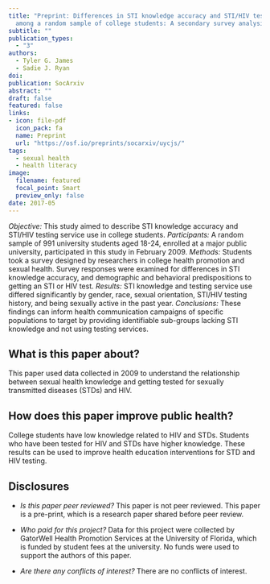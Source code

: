 ```yaml
---
title: "Preprint: Differences in STI knowledge accuracy and STI/HIV testing
  among a random sample of college students: A secondary survey analysis"
subtitle: ""
publication_types:
  - "3"
authors:
  - Tyler G. James
  - Sadie J. Ryan
doi: 
publication: SocArxiv
abstract: ""
draft: false
featured: false
links: 
- icon: file-pdf
  icon_pack: fa
  name: Preprint
  url: "https://osf.io/preprints/socarxiv/uycjs/"
tags:
  - sexual health
  - health literacy
image:
  filename: featured
  focal_point: Smart
  preview_only: false
date: 2017-05
---
```


*Objective:* This study aimed to describe STI knowledge accuracy and STI/HIV testing service use in college students. *Participants:* A random sample of 991 university students aged 18-24, enrolled at a major public university, participated in this study in February 2009. *Methods:* Students took a survey designed by researchers in college health promotion and sexual health. Survey responses were examined for differences in STI knowledge accuracy, and demographic and behavioral predispositions to getting an STI or HIV test. *Results:* STI knowledge and testing service use differed significantly by gender, race, sexual orientation, STI/HIV testing history, and being sexually active in the past year. *Conclusions:* These findings can inform health communication campaigns of specific populations to target by providing identifiable sub-groups lacking STI knowledge and not using testing services.

## **What is this paper about?**	
This paper used data collected in 2009 to understand the relationship between sexual health knowledge and getting tested for sexually transmitted diseases (STDs) and HIV. 

## **How does this paper improve public health?**
College students have low knowledge related to HIV and STDs. Students who have been tested for HIV and STDs have higher knowledge. These results can be used to improve health education interventions for STD and HIV testing. 

## **Disclosures** 
* *Is this paper peer reviewed?* This paper is not peer reviewed. This paper is a pre-print, which is a research paper shared before peer review. <br>

* *Who paid for this project?* Data for this project were collected by GatorWell Health Promotion Services at the University of Florida, which is funded by student fees at the university. No funds were used to support the authors of this paper. <br>

* *Are there any conflicts of interest?* There are no conflicts of interest. 

<script type="text/javascript" src="https://d1bxh8uas1mnw7.cloudfront.net/assets/embed.js"></script><div class='altmetric-embed' data-badge-type='donut' data-condensed='true' data-badge-details='right' data-doi="10.31235/osf.io/uycjs"></div>